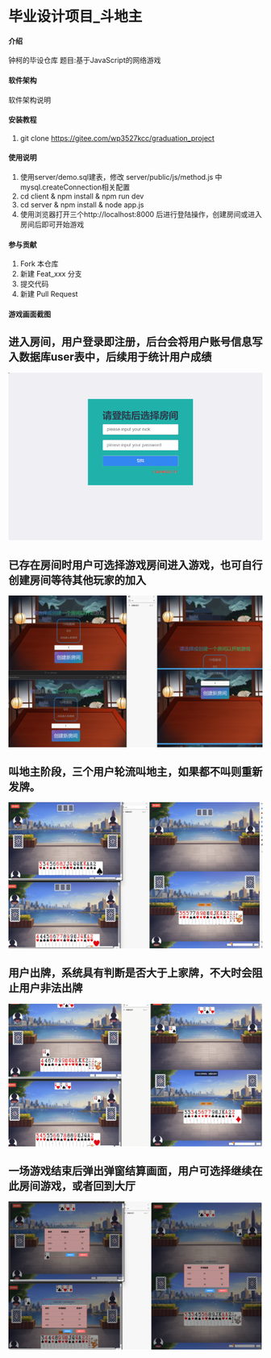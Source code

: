 # 毕业设计项目_斗地主

#### 介绍
钟柯的毕设仓库
题目:基于JavaScript的网络游戏

#### 软件架构
软件架构说明


#### 安装教程

1. git clone https://gitee.com/wp3527kcc/graduation_project

#### 使用说明

1.  使用server/demo.sql建表，修改 server/public/js/method.js 中 mysql.createConnection相关配置
2.  cd client & npm install & npm run dev
2.  cd server & npm install & node app.js
3.  使用浏览器打开三个http://localhost:8000 后进行登陆操作，创建房间或进入房间后即可开始游戏

#### 参与贡献

1.  Fork 本仓库
2.  新建 Feat_xxx 分支
3.  提交代码
4.  新建 Pull Request

#### 游戏画面截图
## 进入房间，用户登录即注册，后台会将用户账号信息写入数据库user表中，后续用于统计用户成绩
<img src="./images/进入房间.png" />

## 已存在房间时用户可选择游戏房间进入游戏，也可自行创建房间等待其他玩家的加入
<img src="./images/选择房间.png" />

## 叫地主阶段，三个用户轮流叫地主，如果都不叫则重新发牌。
<img src="./images/叫地主.png" />

## 用户出牌，系统具有判断是否大于上家牌，不大时会阻止用户非法出牌
<img src="./images/出牌.png" />

## 一场游戏结束后弹出弹窗结算画面，用户可选择继续在此房间游戏，或者回到大厅
<img src="./images/结算.png" />